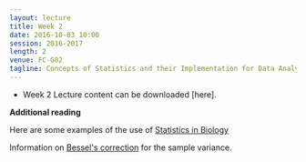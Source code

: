 ```yaml
---
layout: lecture
title: Week 2
date: 2016-10-03 10:00
session: 2016-2017
length: 2
venue: FC-G02
tagline: Concepts of Statistics and their Implementation for Data Analysis
---
```


* Week 2 Lecture content can be downloaded [here].



**Additional reading**


Here are some examples of the use of [Statistics in Biology](http://www.nature.com/collections/qghhqm/content/statistics-in-biology)


Information on [Bessel's correction](https://en.wikipedia.org/wiki/Bessel%27s_correction) for the sample variance. 
